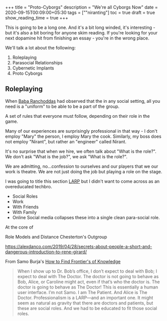 +++
title = "Proto-Cyborgs"
description = "We're all Cyborgs Now"
date = 2020-09-15T00:09:00+05:30
tags = [""niranting"]
toc = true
draft = true
show_reading_time = true
+++

This is going to be a long one. And it's a bit long winded, it's interesting - but it's also a bit boring for anyone skim reading. If you're looking for your next dopamine hit from finishing an essay - you're in the wrong place. 

We'll talk a lot about the following:

1. Roleplaying
2. Parasocial Relationships
3. Cybernetic Implants
4. Proto Cyborgs


## Roleplaying

When [Baba Ranchoddas](https://www.youtube.com/watch?v=flFTiOyrHlQ) had observed that the in any social setting, all you need is a "uniform" to be able to be a part of the group. 

A set of rules that everyone must follow, depending on their role in the game. 

Many of our experiences are surprisingly professional in that way - I don't employ "Mary" the person, I employ Mary the cook. Similarly, my boss does not employ "Nirant", but rather an "engineer" called Nirant. 

It's no surprise that when we hire, we often talk about "What is the role?". We don't ask "What is the job?", we ask "What is the role?". 

We are admitting, no...confession to ourselves and our players that we our work is theatre. We are not just doing the job but playing a role on the stage.

I was going to title this section [LARP](https://www.wikiwand.com/en/Live_action_role-playing_game) but I didn't want to come across as an overeducated techbro. 


- Social Roles
- Work
- With Friends
- With Family
- Online
Social media collapses these into a single clean para-social role.


At the core of 

Role Models and Distance
Chesterton's Outgroup


https://alexdanco.com/2019/04/28/secrets-about-people-a-short-and-dangerous-introduction-to-rene-girard/

From Samo Burja's [How to Find Frontier's of Knowledge](https://medium.com/@samo.burja/how-to-find-the-frontiers-of-knowledge-ada58d0be155)

> When I show up to Dr. Bob’s office, I don’t expect to deal with Bob; I expect to deal with The Doctor. The doctor is not going to behave as Bob, Alice, or Caroline might act, even if that’s who the doctor is. The doctor is going to behave as The Doctor! This is essentially a human user interface. I’m not Samo. I am The Patient. And Alice is The Doctor. Professionalism is a LARP—and an important one. It might seem as natural as gravity that there are doctors and patients, but these are social roles. And we had to be educated to fit those social roles.